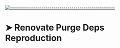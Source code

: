 <!-- ⚠️ This README has been generated from the file(s) "README.md" ⚠️-->
[![-----------------------------------------------------](https://raw.githubusercontent.com/andreasbm/readme/master/assets/lines/colored.png)](#renovate-purge-deps-reproduction)

# ➤ Renovate Purge Deps Reproduction

